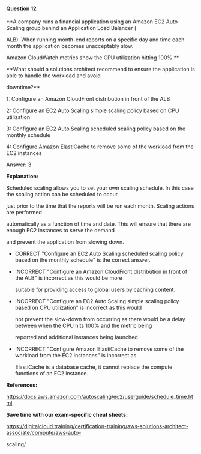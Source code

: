 #### Question  12


**A company runs a financial application using an Amazon EC2 Auto Scaling group behind an Application Load Balancer (

ALB). When running month-end reports on a specific day and time each month the application becomes unacceptably slow.

Amazon CloudWatch metrics show the CPU utilization hitting 100%.**


**What should a solutions architect recommend to ensure the application is able to handle the workload and avoid

downtime?**


1: Configure an Amazon CloudFront distribution in front of the ALB


2: Configure an EC2 Auto Scaling simple scaling policy based on CPU utilization


3: Configure an EC2 Auto Scaling scheduled scaling policy based on the monthly schedule


4: Configure Amazon ElastiCache to remove some of the workload from the EC2 instances


Answer: 3


**Explanation:**


Scheduled scaling allows you to set your own scaling schedule. In this case the scaling action can be scheduled to occur

just prior to the time that the reports will be run each month. Scaling actions are performed


automatically as a function of time and date. This will ensure that there are enough EC2 instances to serve the demand

and prevent the application from slowing down.


- CORRECT "Configure an EC2 Auto Scaling scheduled scaling policy based on the monthly schedule" is the correct answer.


- INCORRECT "Configure an Amazon CloudFront distribution in front of the ALB" is incorrect as this would be more

  suitable for providing access to global users by caching content.


- INCORRECT "Configure an EC2 Auto Scaling simple scaling policy based on CPU utilization" is incorrect as this would

  not prevent the slow-down from occurring as there would be a delay between when the CPU hits 100% and the metric being

  reported and additional instances being launched.


- INCORRECT "Configure Amazon ElastiCache to remove some of the workload from the EC2 instances" is incorrect as

  ElastiCache is a database cache, it cannot replace the compute functions of an EC2 instance.


**References:**


https://docs.aws.amazon.com/autoscaling/ec2/userguide/schedule_time.html


**Save time with our exam-specific cheat sheets:**


https://digitalcloud.training/certification-training/aws-solutions-architect-associate/compute/aws-auto-

scaling/

